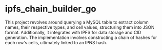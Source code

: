 # ipfs_chain_builder_go
This project revolves around querying a MySQL table to extract column names, their respective types, and cell values, structuring them into JSON format. Additionally, it integrates with IPFS for data storage and CID generation. The implementation involves constructing a chain of hashes for each row's cells, ultimately linked to an IPNS hash.

